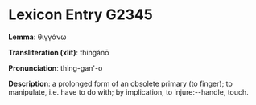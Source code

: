 # Lexicon Entry G2345

**Lemma**: θιγγάνω

**Transliteration (xlit)**: thingánō

**Pronunciation**: thing-gan'-o

**Description**:
a prolonged form of an obsolete primary  (to finger); to manipulate, i.e. have to do with; by implication, to injure:--handle, touch.
